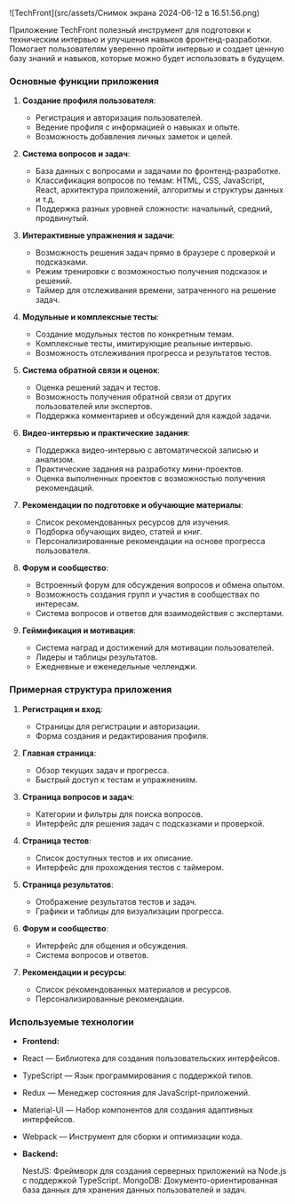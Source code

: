 ![TechFront](src/assets/Снимок экрана 2024-06-12 в 16.51.56.png)

Приложение TechFront полезный инструмент для подготовки к техническим интервью и улучшения навыков фронтенд-разработки. Помогает пользователям уверенно пройти интервью и создает ценную базу знаний и навыков, которые можно будет использовать в будущем.

### Основные функции приложения

1. **Создание профиля пользователя**:

   - Регистрация и авторизация пользователей.
   - Ведение профиля с информацией о навыках и опыте.
   - Возможность добавления личных заметок и целей.

2. **Система вопросов и задач**:

   - База данных с вопросами и задачами по фронтенд-разработке.
   - Классификация вопросов по темам: HTML, CSS, JavaScript, React, архитектура приложений, алгоритмы и структуры данных и т.д.
   - Поддержка разных уровней сложности: начальный, средний, продвинутый.

3. **Интерактивные упражнения и задачи**:

   - Возможность решения задач прямо в браузере с проверкой и подсказками.
   - Режим тренировки с возможностью получения подсказок и решений.
   - Таймер для отслеживания времени, затраченного на решение задач.

4. **Модульные и комплексные тесты**:

   - Создание модульных тестов по конкретным темам.
   - Комплексные тесты, имитирующие реальные интервью.
   - Возможность отслеживания прогресса и результатов тестов.

5. **Система обратной связи и оценок**:

   - Оценка решений задач и тестов.
   - Возможность получения обратной связи от других пользователей или экспертов.
   - Поддержка комментариев и обсуждений для каждой задачи.

6. **Видео-интервью и практические задания**:

   - Поддержка видео-интервью с автоматической записью и анализом.
   - Практические задания на разработку мини-проектов.
   - Оценка выполненных проектов с возможностью получения рекомендаций.

7. **Рекомендации по подготовке и обучающие материалы**:

   - Список рекомендованных ресурсов для изучения.
   - Подборка обучающих видео, статей и книг.
   - Персонализированные рекомендации на основе прогресса пользователя.

8. **Форум и сообщество**:

   - Встроенный форум для обсуждения вопросов и обмена опытом.
   - Возможность создания групп и участия в сообществах по интересам.
   - Система вопросов и ответов для взаимодействия с экспертами.

9. **Геймификация и мотивация**:

   - Система наград и достижений для мотивации пользователей.
   - Лидеры и таблицы результатов.
   - Ежедневные и еженедельные челленджи.

### Примерная структура приложения

1. **Регистрация и вход**:

   - Страницы для регистрации и авторизации.
   - Форма создания и редактирования профиля.

2. **Главная страница**:

   - Обзор текущих задач и прогресса.
   - Быстрый доступ к тестам и упражнениям.

3. **Страница вопросов и задач**:

   - Категории и фильтры для поиска вопросов.
   - Интерфейс для решения задач с подсказками и проверкой.

4. **Страница тестов**:

   - Список доступных тестов и их описание.
   - Интерфейс для прохождения тестов с таймером.

5. **Страница результатов**:

   - Отображение результатов тестов и задач.
   - Графики и таблицы для визуализации прогресса.

6. **Форум и сообщество**:

   - Интерфейс для общения и обсуждения.
   - Система вопросов и ответов.

7. **Рекомендации и ресурсы**:

   - Список рекомендованных материалов и ресурсов.
   - Персонализированные рекомендации.

### Используемые технологии

- **Frontend:**

- React — Библиотека для создания пользовательских интерфейсов.
- TypeScript — Язык программирования с поддержкой типов.
- Redux — Менеджер состояния для JavaScript-приложений.
- Material-UI — Набор компонентов для создания адаптивных интерфейсов.
- Webpack — Инструмент для сборки и оптимизации кода.

- **Backend:**

  NestJS: Фреймворк для создания серверных приложений на Node.js с поддержкой TypeScript.
  MongoDB: Документо-ориентированная база данных для хранения данных пользователей и задач.
